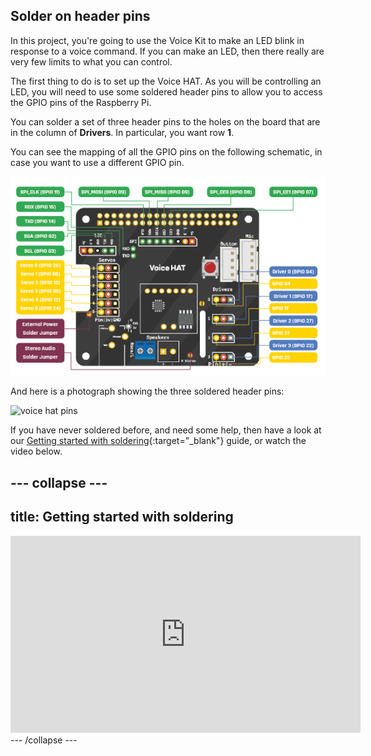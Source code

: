 ## Solder on header pins

In this project, you're going to use the Voice Kit to make an LED blink in response to a voice command. If you can make an LED, then there really are very few limits to what you can control.

The first thing to do is to set up the Voice HAT. As you will be controlling an LED, you will need to use some soldered header pins to allow you to access the GPIO pins of the Raspberry Pi.

You can solder a set of three header pins to the holes on the board that are in the column of **Drivers**. In particular, you want row **1**.

You can see the mapping of all the GPIO pins on the following schematic, in case you want to use a different GPIO pin.

![voice hat schematic](images/aiy_projects_voice_hat_pinout.png)

And here is a photograph showing the three soldered header pins:

![voice hat pins](images/soldered-header.png)

If you have never soldered before, and need some help, then have a look at our [Getting started with soldering](https://www.raspberrypi.org/learning/getting-started-with-soldering/){:target="_blank"} guide, or watch the video below.

--- collapse ---
---
title: Getting started with soldering
---
<iframe width="560" height="315" src="https://www.youtube.com/embed/8Z-2wPWGnqE" frameborder="0" allowfullscreen></iframe>
--- /collapse ---

